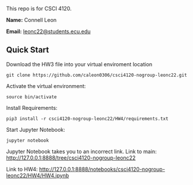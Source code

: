 This repo is for CSCI 4120.

**Name:** Connell Leon

**Email:** leonc22@students.ecu.edu

## Quick Start

Download the HW3 file into your virtual enviroment location
```
git clone https://github.com/caleon0306/csci4120-nogroup-leonc22.git
```

Activate the virtual environment:
```
source bin/activate
```

Install Requirements:
```
pip3 install -r csci4120-nogroup-leonc22/HW4/requirements.txt
```

Start Jupyter Notebook:
```
jupyter notebook
```

Jupyter Notebook takes you to an incorrect link.
Link to main:
http://127.0.0.1:8888/tree/csci4120-nogroup-leonc22

Link to HW4:
http://127.0.0.1:8888/notebooks/csci4120-nogroup-leonc22/HW4/HW4.ipynb
